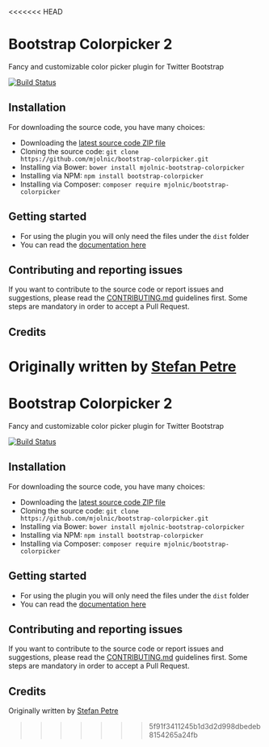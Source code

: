 <<<<<<< HEAD
# Bootstrap Colorpicker 2

Fancy and customizable color picker plugin for Twitter Bootstrap

[![Build Status](https://travis-ci.org/mjolnic/bootstrap-colorpicker.png)](https://travis-ci.org/mjolnic/bootstrap-colorpicker)

## Installation
For downloading the source code, you have many choices:

- Downloading the [latest source code ZIP file](https://github.com/mjolnic/bootstrap-colorpicker/archive/master.zip)
- Cloning the source code: `git clone https://github.com/mjolnic/bootstrap-colorpicker.git`
- Installing via Bower: `bower install mjolnic-bootstrap-colorpicker`
- Installing via NPM: `npm install bootstrap-colorpicker`
- Installing via Composer: `composer require mjolnic/bootstrap-colorpicker`

## Getting started
- For using the plugin you will only need the files under the `dist` folder
- You can read the [documentation here](http://mjolnic.github.io/bootstrap-colorpicker/)

## Contributing and reporting issues
If you want to contribute to the source code or report issues and suggestions, please read the [CONTRIBUTING.md](CONTRIBUTING.md) guidelines first. Some steps are mandatory in order to accept a Pull Request.

## Credits
Originally written by [Stefan Petre](http://www.eyecon.ro/)
=======
# Bootstrap Colorpicker 2

Fancy and customizable color picker plugin for Twitter Bootstrap

[![Build Status](https://travis-ci.org/mjolnic/bootstrap-colorpicker.png)](https://travis-ci.org/mjolnic/bootstrap-colorpicker)

## Installation
For downloading the source code, you have many choices:

- Downloading the [latest source code ZIP file](https://github.com/mjolnic/bootstrap-colorpicker/archive/master.zip)
- Cloning the source code: `git clone https://github.com/mjolnic/bootstrap-colorpicker.git`
- Installing via Bower: `bower install mjolnic-bootstrap-colorpicker`
- Installing via NPM: `npm install bootstrap-colorpicker`
- Installing via Composer: `composer require mjolnic/bootstrap-colorpicker`

## Getting started
- For using the plugin you will only need the files under the `dist` folder
- You can read the [documentation here](http://mjolnic.github.io/bootstrap-colorpicker/)

## Contributing and reporting issues
If you want to contribute to the source code or report issues and suggestions, please read the [CONTRIBUTING.md](CONTRIBUTING.md) guidelines first. Some steps are mandatory in order to accept a Pull Request.

## Credits
Originally written by [Stefan Petre](http://www.eyecon.ro/)
>>>>>>> 5f91f3411245b1d3d2d998dbedeb8154265a24fb
